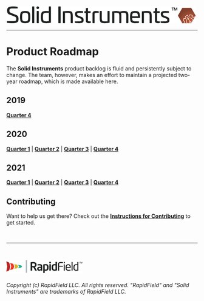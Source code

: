 <!--
Copyright (c) RapidField LLC. Licensed under the MIT License. See LICENSE.txt in the project root for license information.
-->

[![Solid Instruments](SolidInstruments.Logo.Color.Transparent.500w.png)](README.md)
- - -

# Product Roadmap

The **Solid Instruments** product backlog is fluid and persistently subject to change. The team, however, makes an effort to maintain a projected two-year roadmap, which is made available here.

## 2019

[**Quarter 4**](https://github.com/RapidField/solid-instruments/issues?utf8=%E2%9C%93&q=is:issue+label:WindowForDelivery-2019-Q4)

## 2020

[**Quarter 1**](https://github.com/RapidField/solid-instruments/issues?utf8=%E2%9C%93&q=is:issue+label:WindowForDelivery-2020-Q1) |
[**Quarter 2**](https://github.com/RapidField/solid-instruments/issues?utf8=%E2%9C%93&q=is:issue+label:WindowForDelivery-2020-Q2) |
[**Quarter 3**](https://github.com/RapidField/solid-instruments/issues?utf8=%E2%9C%93&q=is:issue+label:WindowForDelivery-2020-Q3) |
[**Quarter 4**](https://github.com/RapidField/solid-instruments/issues?utf8=%E2%9C%93&q=is:issue+label:WindowForDelivery-2020-Q4)

## 2021

[**Quarter 1**](https://github.com/RapidField/solid-instruments/issues?utf8=%E2%9C%93&q=is:issue+label:WindowForDelivery-2021-Q1) |
[**Quarter 2**](https://github.com/RapidField/solid-instruments/issues?utf8=%E2%9C%93&q=is:issue+label:WindowForDelivery-2021-Q2) |
[**Quarter 3**](https://github.com/RapidField/solid-instruments/issues?utf8=%E2%9C%93&q=is:issue+label:WindowForDelivery-2021-Q3) |
[**Quarter 4**](https://github.com/RapidField/solid-instruments/issues?utf8=%E2%9C%93&q=is:issue+label:WindowForDelivery-2021-Q4)

## Contributing

Want to help us get there? Check out the [**Instructions for Contributing**](CONTRIBUTING.md) to get started.

<br />

- - -

<br />

[![RapidField](RapidField.Logo.Color.Black.Transparent.200w.png)](https://www.rapidfield.com)

###### Copyright (c) RapidField LLC. All rights reserved. "RapidField" and "Solid Instruments" are trademarks of RapidField LLC.